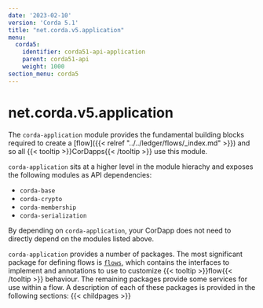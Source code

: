 ```yaml
---
date: '2023-02-10'
version: 'Corda 5.1'
title: "net.corda.v5.application"
menu:
  corda5:
    identifier: corda51-api-application
    parent: corda51-api
    weight: 1000
section_menu: corda5
---
```

# net.corda.v5.application
The `corda-application` module provides the fundamental building blocks required to create a [flow]({{< relref "../../ledger/flows/_index.md" >}}) and so all {{< tooltip >}}CorDapps{{< /tooltip >}} use this module.

`corda-application` sits at a higher level in the module hierachy and exposes the following modules as API dependencies:

- `corda-base`
- `corda-crypto`
- `corda-membership`
- `corda-serialization`

By depending on `corda-application`, your CorDapp does not need to directly depend on the modules listed above.

`corda-application` provides a number of packages. The most significant package for defining flows is <a href="flows.md">`flows`</a>, which contains the interfaces to implement and annotations to use to customize {{< tooltip >}}flow{{< /tooltip >}} behaviour. The remaining packages provide some services for use within a flow. A description of each of these packages is provided in the following sections:
{{< childpages >}}
